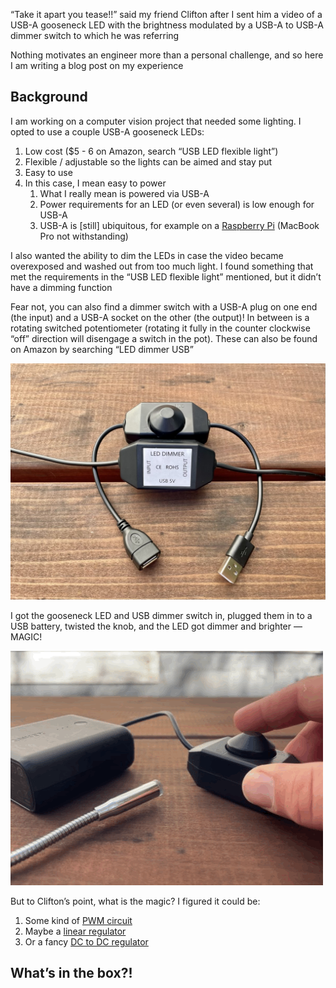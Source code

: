 “Take it apart you tease!!” said my friend Clifton after I sent him a video of a USB-A gooseneck LED with the brightness modulated by a USB-A to USB-A dimmer switch to which he was referring

Nothing motivates an engineer more than a personal challenge, and so here I am writing a blog post on my experience

## Background

I am working on a computer vision project that needed some lighting. I opted to use a couple USB-A gooseneck LEDs:

1. Low cost ($5 - 6 on Amazon, search “USB LED flexible light”)
2. Flexible / adjustable so the lights can be aimed and stay put
3. Easy to use
4. In this case, I mean easy to power
    1. What I really mean is powered via USB-A
    2. Power requirements for an LED (or even several) is low enough for USB-A
    3. USB-A is [still] ubiquitous, for example on a [Raspberry Pi](https://en.wikipedia.org/wiki/Raspberry_Pi) (MacBook Pro not withstanding)

I also wanted the ability to dim the LEDs in case the video became overexposed and washed out from too much light. I found something that met the requirements in the “USB LED flexible light” mentioned, but it didn’t have a dimming function

Fear not, you can also find a dimmer switch with a USB-A plug on one end (the input) and a USB-A socket on the other (the output)! In between is a rotating switched potentiometer (rotating it fully in the counter clockwise “off” direction will disengage a switch in the pot). These can also be found on Amazon by searching “LED dimmer USB”

![Dimmer front and back](dimmer_front_back.jpg)

I got the gooseneck LED and USB dimmer switch in, plugged them in to a USB battery, twisted the knob, and the LED got dimmer and brighter — MAGIC!

![USB dimmer](usb_dimmer.gif)

But to Clifton’s point, what is the magic? I figured it could be:

1. Some kind of [PWM circuit](https://en.wikipedia.org/wiki/Pulse-width_modulation)
2. Maybe a [linear regulator](https://en.wikipedia.org/wiki/Linear_regulator)
3. Or a fancy [DC to DC regulator](https://en.wikipedia.org/wiki/DC-to-DC_converter)

## What’s in the box?!

  